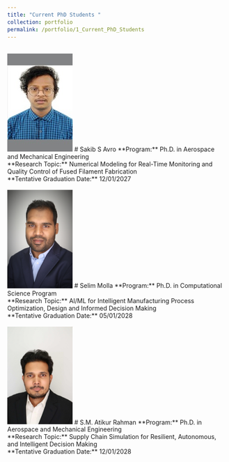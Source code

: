 ```yaml
---
title: "Current PhD Students "
collection: portfolio
permalink: /portfolio/1_Current_PhD_Students
---
```


<br/>

<img width="150" src="/images/Sakib_Avro_150_225.jpg" />
# Sakib S Avro
**Program:** Ph.D. in Aerospace and Mechanical Engineering <br/>
**Research Topic:** Numerical Modeling for Real-Time Monitoring and Quality Control of Fused Filament Fabrication <br/>
**Tentative Graduation Date:** 12/01/2027 <br/><br/>

<img width="150" src="/images/Selim.jpg" />
# Selim Molla
**Program:** Ph.D. in Computational Science Program <br/>
**Research Topic:** AI/ML for Intelligent Manufacturing Process Optimization, Design and Informed Decision Making <br/>
**Tentative Graduation Date:** 05/01/2028 <br/><br/>

<img width="150"  src="/images/Atikur.jpg" />
# S.M. Atikur Rahman
**Program:** Ph.D. in Aerospace and Mechanical Engineering <br/>
**Research Topic:** Supply Chain Simulation for Resilient, Autonomous, and Intelligent Decision Making <br/>
**Tentative Graduation Date:** 12/01/2028 <br/><br/>

